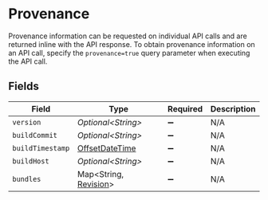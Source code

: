 # Provenance

Provenance information can be requested on individual API calls and are returned inline with the API response. To obtain provenance information on an API call, specify the `provenance=true` query parameter when executing the API call.


## Fields

| Field                                                                                     | Type                                                                                      | Required                                                                                  | Description                                                                               |
| ----------------------------------------------------------------------------------------- | ----------------------------------------------------------------------------------------- | ----------------------------------------------------------------------------------------- | ----------------------------------------------------------------------------------------- |
| `version`                                                                                 | *Optional\<String>*                                                                       | :heavy_minus_sign:                                                                        | N/A                                                                                       |
| `buildCommit`                                                                             | *Optional\<String>*                                                                       | :heavy_minus_sign:                                                                        | N/A                                                                                       |
| `buildTimestamp`                                                                          | [OffsetDateTime](https://docs.oracle.com/javase/8/docs/api/java/time/OffsetDateTime.html) | :heavy_minus_sign:                                                                        | N/A                                                                                       |
| `buildHost`                                                                               | *Optional\<String>*                                                                       | :heavy_minus_sign:                                                                        | N/A                                                                                       |
| `bundles`                                                                                 | Map\<String, [Revision](../../models/shared/Revision.md)>                                 | :heavy_minus_sign:                                                                        | N/A                                                                                       |